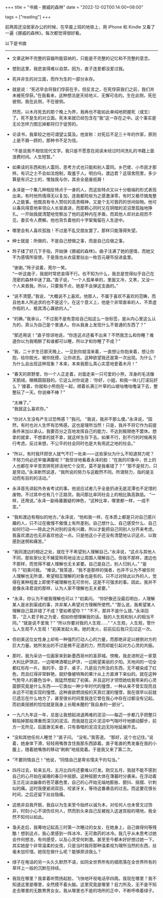 +++
title = "书摘 - 挪威的森林"
date = "2022-12-02T00:14:00+08:00"

tags = ["reading"]
+++

前两周还没居家办公的时候，在早晨上班的地铁上，用 iPhone 和 Kindle 又看了一遍《挪威的森林》。每次都觉得很好看。

以下是书摘

---

* 文章这种不完整的容器所能容纳的，只能是不完整的记忆和不完整的意念。

* 想到这里，我悲哀得难以自禁。因为，直子连爱都没爱过我。

* 死并非生的对立面，而作为生的一部分永存。

* 就是说：“死迟早会将我们俘获在手。但反言之，在死俘获我们之前，我们并未被死俘获。”在我看来，这种想法是天经地义、无懈可击的。生在此侧，死在彼侧。我在此侧，不在彼侧。

    然而，以木月死去的那个晚上为界，我再也不能如此单纯地把握死（或生）了。死不是生的对立面。死本来就已经包含在“我”这一存在之中。这个事实是无论怎样力图忘掉都将归于徒劳的。  

* 论读书，我辈较之他可谓望尘莫及。他宣称：对死后不足三十年的作家，原则上是不屑一顾的，那种书不足为信。

    “不是说我不相信现代文学。我只是不愿意在阅读未经过时间洗礼的书籍上面浪费时间。人生短暂。”  

* 如果读的东西和别人雷同，思考方式也只能和别人雷同。乡巴佬、小市民才那样。有识之士不会如法炮制，取羞于人。明白吗，渡边君？这宿舍院里，多少算是有识之士的，惟独我与你，其余全是废纸屑！

* 永泽是一个集几种相反特点于一身的人，而这些特点又以十分极端的形式表现出来。有时他热情得无以复加，连我都险些为之感激涕零，有时又极尽搞鬼整人之能事。他既具有令人赞叹的高贵精神，又是个无可救药的世间俗物。他可以春风得意地率领众人长驱直进，而那颗心同时又在阴暗的泥沼里孤独地挣扎。一开始我就清楚地觉察出了他的这种内在矛盾，而其他人却对此视而不见，委实令人费解。他也背负着他的十字架匍匐在人生途中。

* 哪里会有人喜欢孤独！不过是不乱交朋友罢了。那样只能落得失望。

* 绅士就是：所做的，不是自己想做之事，而是自己应做之事。

* 玲子揉了好几下手指，开始弹《挪威的森林》。曲子注满了她的感情，而她又不为感情所驱使。于是我也从衣袋里拈出一枚百元硬币投进盒里。

    “谢谢。”玲子说着，莞尔一笑。  
    “一听这曲子，我就时常悲哀得不行。也不知为什么，我总是觉得似乎自己在茂密的森林中迷了路。”直子说，“一个人孤单单的，里面又冷，又黑，又没一个人来救我。所以，只要我不点，她是不会弹这支曲的。”  

* “说不清楚。”我说，“大概说不上喜欢。他那人，不属于喜欢不喜欢的范畴，而且他本人所追求的也不是这个。在这个意义上，他是个非常直率的人、不弄虚作假的人、极其清心寡欲的人。”

* “的确，”我承认，“不过我不是有意给自己贴这么一张标签，是从内心里这么认为的，真认为自己是个普通人。你从我身上发现什么不普通的东西了？”

    “那还用说！”直子惊讶地说，“你连这点还看不出来？不然我怎么和你睡？难道你以为我喝醉了和谁都可以睡，所以才和你睡了不成？”  

* “我，二十岁生日那天晚上，一见到你就湿来着，一直想让你抱来着，想让你抱，给你脱光，被你抚摸，让你进去。这种欲望我还是第一次出现。为什么？为什么会出现这种现象？本来，本来我那么真心实意地爱着木月！”

* “春天的原野里，你一个人正走着，对面走来一只可爱的小熊，浑身的毛活像天鹅绒，眼睛圆鼓鼓的。它这么对你说道：‘你好，小姐，和我一块儿打滚玩好么？’接着，你就和小熊抱在一起，顺着长满三叶草的山坡咕噜咕噜滚下去，整整玩了一天。你说棒不棒？”

    “太棒了。”  
    “我就这么喜欢你。”  

* “你对人生没有产生过恐怖感？”我问。 “我说，我并不那么傻。”永泽说，“固然，有时也对人生怀有恐怖感，这也是理所当然！只是，我并不将它作为前提条件来加以承认。我要百分之百地发挥自己的能力，不达到极限绝不罢休。想拿的就拿，不想拿的就不拿，就这样生存下去。如果不行，到不行的时候再另行考虑。反过来想，不公平的社会同时也是大有用武之地的社会。”

* “所以，有时我环顾世人就气不打一处来——这些家伙为什么不知道努力呢？不努力何必还牢骚满腹呢？”我惊讶地看着永泽的脸：“在我的印象中，世上的人也都在辛辛苦苦拼死拼活地忙个没完，莫不是我看错了？” “那不是努力，只是劳动。”永泽断然说道，“我所说的努力与这截然不同。所谓努力，指的是主动而有目的的活动。”

* 永泽首先讲起外务省考试的事。他说应试者几乎全是扔进无底泥潭也不足惜的废物，不过其中也有几个正路货。我问那比率同社会上的相比孰高孰低。 “一样，还用说。”永泽一副毋庸置疑的神色，“这种比率，哪里都一样，一成不变。”

* “我和渡边有相似的地方。”永泽说，“他和我一样，在本质上都是只对自己感兴趣的人，只不过在傲慢不傲慢上有所差别。自己想什么、自己感受什么、自己如何行动——除此之外对别的没有兴趣，所以才能把自己同别人分开来考虑。我喜欢渡边也无非喜欢他这一点。只是他这小子还没有清楚地认识这点，以致感到迷惘和痛苦。”

* “我同渡边的相近之处，就在于不希望别人理解自己。”永泽说，“这点与其他人不同，那些家伙无不蝇营狗苟地设法让周围人理解自己。但我不那样，渡边也不那样，而觉得不被人理解也无关紧要。自己是自己，别人归别人。” “是吗？”初美问我。 “难说。”我答道，“我不是那样的强者，也并不认为不被任何人理解也无所谓，希望相互理解的对象也是有的。只不过对除此以外的人，觉得在某种程度上即使不被理解也无可奈何，这是不可强求的事。因此，我并不是像永泽君说的那样，认为人家不理解也无关紧要。”

* “永泽，你认为不被我理解也可以？”初美问。 “你好像还没最后明白，人理解某人是水到渠成的事，并非某人希望对方理解所使然。” “那么说，我希望某人理解自己莫非错了不成？譬如希望你？” “不不，那并不是什么错。”永泽回答，“正人君子称之为爱，假如你想理解我的话。我的人生观和别人的相当不同。” “就是说不爱我？” “所以你要对我的人生观……” “人生观，人生观，管什么人生观不人生观！”初美发起火来。她的发火，前前后后我只见过这一次。

* 但初美这位女性身上却有一种强烈打动人心的力量，而那绝非足以撼倒对方的巨大力量。她所发出的不过是微不足道的力，然而却能引起对方心灵的共振。

* 那时，我为采访一位画家来到新墨西哥州的圣菲城。傍晚，我走进附近一家意大利比萨饼店，一边喝啤酒嚼比萨饼，一边眺望美丽的夕阳。天地间的一切全都红彤彤一片。我的手、盘子、桌子，凡是目力所及的东西，无不被染成了红色，而且红得非常鲜艳，就好像被特殊的果汁从上方直淋下来似的。就在这种气势夺人的暮色当中，我猛然想起了初美，并且这时才领悟她给我带来的心灵震颤究竟是什么东西——它类似一种少年时代的憧憬，一种从来不曾实现而且永远不可能实现的憧憬。这种直欲燃烧般的天真烂漫的憧憬，我在很早以前就已遗忘在什么地方了，甚至很长时间里我连它曾在我心中存在过都没有记起。而初美摇撼的恰恰就是我身上长眠未醒的“我自身的一部分”。

* 一九六九年这一年，总是让我想起进退两难的泥沼——每迈一步都几乎把整只鞋陷掉那般滞重而深沉的泥沼。而我就在这片泥沼中气喘吁吁地挪动脚步，前方一无所见，后面渺无来者，只有昏暗的泥沼无边无际地延展开去。

* “没和其他任何人睡觉？”直子问。 “没有。”我答道。 “那好，这个也记住。”说着，她身体下滑，轻轻用嘴唇含住我那东西舔着。直子笔直的秀发垂在我的小腹上，随着她嘴唇的移动“刷刷”地摇晃着。于是我又来了第二次。

* “不要同情自己！”他说，“同情自己是卑劣懦夫干的勾当。”

* 四月过去，轮来五月。五月比四月还要难以打发。刚交五月，我就不能不感到自己的心开始在阑珊的春日中摇颤。这种摇颤大体在薄暮时分袭来。在浮动着玉兰花淡淡幽香的苍茫暮色里，自己的心开始无端地膨胀、颤抖、摇摆、针刺似的痛。这时我便紧闭双目、咬紧牙关，等待这番袭击的过去。而这要花很长时间，之后还留下丝丝隐痛。

* 这绝非自我开脱，我自以为生来至今始终以诚为本，对任何人也未曾文过饰非，时刻小心不误伤任何人，然而到头来自己反被抛入这迷宫般的境地，我全然不知何以如此。

* 渔夫走后，我蓦地记起高三时第一次睡过的女友，在她身上，自己做得何等残酷！想到这点，我心里感到一阵冰冷，无可救药的冰冷。我几乎从未思考过她会作何想法，有何感受，以及心灵受何刺激。甚至至今都未好好想过她一下。其实她是个非常温柔的女孩，只是当时我将那种温柔视为理所当然的东西，丝毫未加珍惜。她现在做什么呢？能够原谅我么？

* 绿子在电话的另一头久久默然不语，如同全世界所有的细雨落在全世界所有的草坪上一般的沉默在持续。

* 我现在哪里？我拿着听筒扬起脸，飞快地环视电话亭四周。我现在哪里？我不知道这里是哪里，全然摸不着头脑。这里究竟是哪里？目力所及，无不是不知走去哪里的无数男男女女。我从哪里也不是的场所的正中，不断呼唤着绿子。
